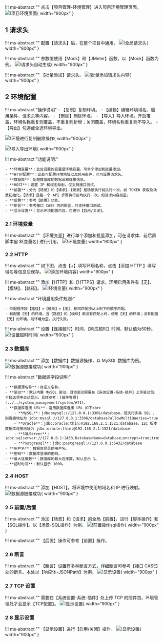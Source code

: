 

!!! ms-abstract ""
    点击【项目管理-环境管理】进入项目环境管理页面。
![!项目环境页面](../../img/project_management/enviroment/项目环境页面.png){ width="900px" }

## 1 请求头
!!! ms-abstract ""
    配置【请求头】后，在整个项目中通用。
![!全局请求头](../../img/project_management/enviroment/全局请求头.png){ width="900px" }

!!! ms-abstract ""
    参数值使用【Mock】和【JMeter】函数，以【Mock】函数为例。
![!请求头自动生成](../../img/project_management/enviroment/请求头自动生成.png){ width="900px" }

!!! ms-abstract ""
    【批量添加】请求头。
![!批量添加请求头内容](../../img/project_management/enviroment/批量添加请求头内容.png){ width="900px" }

## 2 环境配置
!!! ms-abstract "操作说明"
    - 【复制】复制环境。
    - 【编辑】编辑环境域名、启用条件、请求头等内容。
    - 【删除】删除环境。
    - 【导入】导入环境，开启覆盖，环境名称重复则覆盖，不重复则新增；关闭覆盖，环境名称重复则不导入。
    - 【导出】勾选或全选环境导出。

![!环境进行复制删除操作](../../img/project_management/enviroment/环境进行复制删除操作.png){ width="900px" }

![!导入导出环境](../../img/project_management/enviroment/导入导出环境.png){ width="900px" }

!!! ms-abstract "功能说明:"

    - **环境变量**：此处设置的变量是环境变量，可单个添加和批量添加。
    - **HTTP配置**：此处可配置环境地址以及启用条件，也可设置请求头。
    - **数据库**：配置数据库的数据源和连接信息。
    - **HOST**：设置 IP 和域名映射，仅支持接口测试。
    - **前置**：分为【场景】和【请求】，【场景】是场景执行前执行一次，如 TOKEN 获取及场景初始化。【请求】是每一个 API 步骤执行前均执行一次，如请求内容加密。
    - **后置**：参考【前置】功能。
    - **断言**：参考接口 CASE 内的断言，只支持接口测试。
    - **显示设置**：显示环境配置内容，可进行【启用/关闭】。

### 2.1 环境变量
!!! ms-abstract ""
    【环境变量】进行单个添加和批量添加，可在请求体、前后置脚本里 ${变量名} 进行引用。
![!环境变量](../../img/project_management/enviroment/环境变量.png){ width="900px" }

### 2.2 HTTP
!!! ms-abstract ""
    如下图，点击【+】填写环境名称，点击【添加 HTTP 】填写域名等信息后保存。
![!添加环境内容](../../img/project_management/enviroment/添加环境内容.png){ width="900px" }

!!! ms-abstract ""
    添加【HTTP】和【HTTPS】请求，环境启用条件有【无】、【模块】、【路径】。
![!环境变量](../../img/project_management/enviroment/http设置.png){ width="900px" }

!!! ms-abstract "环境启用条件规则:"

    - 匹配顺序按【路径】>【模块】>【无】，相同匹配按从上到下的顺序匹配。
    - 有配置【无】的环境，当【路径】和【模块】都没有匹配上时，使用【无】的环境；没有配置【无】的环境，则环境为空，执行失败。

!!! ms-abstract ""
    设置【连接超时】时间、【响应超时】时间，默认值为60秒。
![!设置超时时间](../../img/project_management/enviroment/设置超时时间.png){ width="900px" }

### 2.3 数据库
!!! ms-abstract ""
    添加【数据库】数据源操作，以 MySQL 数据库为例。
![!数据源链接成功](../../img/project_management/enviroment/数据源连接成功.png){ width="900px" }

!!! ms-abstract "数据源字段说明:"

    - **数据源名称**：自定义名称。
    - **驱动**：默认内置 MySQL 驱动，其他驱动需要在【系统设置-系统-插件】上传驱动包，下拉选项中自动显示。具体参考：[插件管理](../../system_management/system/#71)。
    - **数据库连接 URL**：常用数据库连接 URL 如下<br>
        - **MySQL**：jdbc:mysql://127.0.0.1:3306/database，若执行多条 SQL ，则连接地址为 jdbc:mysql://127.0.0.1:3306/database?allowMultiQueries=true
        - **Oracle**：jdbc:oracle:thin:@192.168.2.1:1521:database，12C 版本数据库连接地址为 jdbc:oracle:thin:@192.168.2.1:1521/database
        - **SQLServer**：jdbc:sqlserver://127.0.0.1:1433;DatabaseName=database;encrypt=true;trustServerCertificate=true;
        - **Postgresql**：jdbc:postgresql://127.0.0.1:5432/database
    - **用户名**：数据库登录的用户名。
    - **密码**：数据库登录的密码。
    - **最大连接数**：数据库的最大连接数，默认显示 1。
    - **超时时间**：默认显示 1000。

### 2.4 HOST
!!! ms-abstract ""
    添加【HOST】，将环境中使用的域名和 IP 进行映射。
![!数据源链接成功](../../img/project_management/enviroment/host域名解析.png){ width="900px" }

### 2.5 前置/后置
!!! ms-abstract ""
    添加【场景】和【请求】的全局【前置】，进行【脚本操作】和【SQL操作】。以【场景-SQL操作】为例。
![!前置操作sql操作](../../img/project_management/enviroment/前置操作sql操作.png){ width="900px" }

!!! ms-abstract ""
    【后置】操作可参考【前置】操作。

### 2.6 断言
!!! ms-abstract ""
    【断言】设置有多种断言方式，详细断言可参考【接口 CASE】处的断言。本处以【响应体-JSONPath】为例。
![!显示设置](../../img/project_management/enviroment/断言.png){ width="900px" }

### 2.7 TCP 设置
!!! ms-abstract ""
    需要在【系统设置-系统-插件】处上传 TCP 的插件包，环境管理处才会显示【TCP配置】。
![!显示设置](../../img/project_management/enviroment/TCP配置.png){ width="900px" }

### 2.8 显示设置
!!! ms-abstract ""
    【显示设置】进行【启用/关闭】操作。
![!显示设置](../../img/project_management/enviroment/显示设置.png){ width="900px" }

[//]: # (## 2 环境组)

[//]: # (!!! ms-abstract "")

[//]: # (    场景中跨项目引用接口时，需要给每个项目的接口设置运行环境，此时可以配置环境组。<br>)

[//]: # (    点击【项目管理-环境管理-环境组】进入环境组页面，进行【新增】、【删除】操作。)

[//]: # (![!显示设置]&#40;../../img/project_management/enviroment/环境组功能.png&#41;{ width="900px" })


